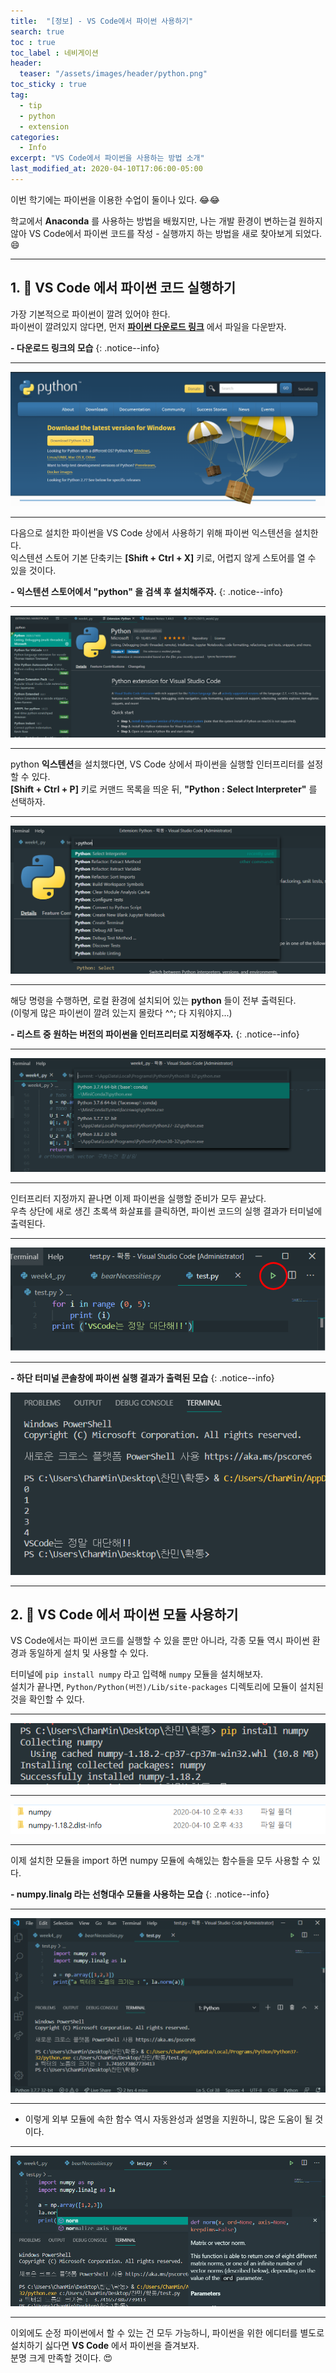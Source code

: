```yaml
---
title:  "[정보] - VS Code에서 파이썬 사용하기"
search: true
toc : true
toc_label : 네비게이션
header:
  teaser: "/assets/images/header/python.png"
toc_sticky : true
tag:
  - tip
  - python
  - extension
categories:
  - Info
excerpt: "VS Code에서 파이썬을 사용하는 방법 소개"
last_modified_at: 2020-04-10T17:06:00-05:00
---
```


이번 학기에는 파이썬을 이용한 수업이 둘이나 있다. 😂😂  

학교에서 **Anaconda** 를 사용하는 방법을 배웠지만, 나는 개발 환경이 변하는걸 원하지 않아 VS Code에서 파이썬 코드를 작성 - 실행까지 하는 방법을 새로 찾아보게 되었다. 😄

---

## 1. 🌻 VS Code 에서 파이썬 코드 실행하기

가장 기본적으로 파이썬이 깔려 있어야 한다.   
파이썬이 깔려있지 않다면, 먼저 [**파이썬 다운로드 링크**](https://www.python.org/downloads/) 에서 파일을 다운받자.   

**- 다운로드 링크의 모습**
{: .notice--info}

---

<img src = "/assets/images/2020-04-10-python-on-vsc/homepage.PNG">

---

다음으로 설치한 파이썬을 VS Code 상에서 사용하기 위해 파이썬 익스텐션을 설치한다.   
익스텐션 스토어 기본 단축키는 **[Shift + Ctrl + X]** 키로, 어렵지 않게 스토어를 열 수 있을 것이다.

**- 익스텐션 스토어에서 "python" 을 검색 후 설치해주자.**
{: .notice--info}

---

<img src = "/assets/images/2020-04-10-python-on-vsc/python.PNG">

---

python **익스텐션**을 설치했다면, VS Code 상에서 파이썬을 실행할 인터프리터를 설정할 수 있다.   
**[Shift + Ctrl + P]** 키로 커맨드 목록을 띄운 뒤, **"Python : Select Interpreter"** 를 선택하자.

---

<img src = "/assets/images/2020-04-10-python-on-vsc/select.PNG">

---

해당 명령을 수행하면, 로컬 환경에 설치되어 있는 **python** 들이 전부 출력된다.  
(이렇게 많은 파이썬이 깔려 있는지 몰랐다 ^^; 다 지워야지...)   

**- 리스트 중 원하는 버전의 파이썬을 인터프리터로 지정해주자.**
{: .notice--info}

---

<img src = "/assets/images/2020-04-10-python-on-vsc/list.PNG">

---

인터프리터 지정까지 끝나면 이제 파이썬을 실행할 준비가 모두 끝났다.   
우측 상단에 새로 생긴 초록색 화살표를 클릭하면, 파이썬 코드의 실행 결과가 터미널에 출력된다.

---

<img src = "/assets/images/2020-04-10-python-on-vsc/arrow.PNG">

---

**- 하단 터미널 콘솔창에 파이썬 실행 결과가 출력된 모습**
{: .notice--info}

<img src = "/assets/images/2020-04-10-python-on-vsc/result.PNG">

---

## 2. 🌼 VS Code 에서 파이썬 모듈 사용하기   

VS Code에서는 파이썬 코드를 실행할 수 있을 뿐만 아니라, 각종 모듈 역시 파이썬 환경과 동일하게 설치 및 사용할 수 있다.   

터미널에 `pip install numpy` 라고 입력해 `numpy` 모듈을 설치해보자.   
설치가 끝나면, `Python/Python(버전)/Lib/site-packages` 디렉토리에 모듈이 설치된 것을 확인할 수 있다.   

---

<img src = "/assets/images/2020-04-10-python-on-vsc/numpy.PNG">

---

<img src = "/assets/images/2020-04-10-python-on-vsc/install.PNG">

---

이제 설치한 모듈을 import 하면 numpy 모듈에 속해있는 함수들을 모두 사용할 수 있다.   

**- numpy.linalg 라는 선형대수 모듈을 사용하는 모습**
{: .notice--info}

---

<img src = "/assets/images/2020-04-10-python-on-vsc/run.PNG">

---

+ 이렇게 외부 모듈에 속한 함수 역시 자동완성과 설명을 지원하니, 많은 도움이 될 것이다.   

---

<img src = "/assets/images/2020-04-10-python-on-vsc/desc.PNG">

---

이외에도 순정 파이썬에서 할 수 있는 건 모두 가능하니, 파이썬을 위한 에디터를 별도로 설치하기 싫다면 **VS Code** 에서 파이썬을 즐겨보자.   
분명 크게 만족할 것이다. 😍
